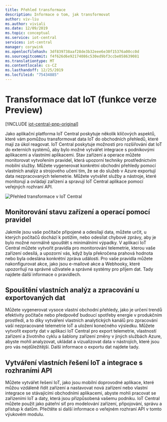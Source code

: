 ```yaml
---
title: Přehled transformace
description: Informace o tom, jak transformovat
author: viv-liu
ms.author: viviali
ms.date: 12/09/2019
ms.topic: conceptual
ms.service: iot-central
services: iot-central
manager: corywink
ms.openlocfilehash: 3df839738aaf28de3b32eee6e30f15376a00cc0d
ms.sourcegitcommit: f4f626d6e92174086c530ed9bf3ccbe058639081
ms.translationtype: MT
ms.contentlocale: cs-CZ
ms.lasthandoff: 12/25/2019
ms.locfileid: "75434885"
---
```

# <a name="transform-your-iot-data-preview-features"></a>Transformace dat IoT (funkce verze Preview)

[!INCLUDE [iot-central-pnp-original](../../../includes/iot-central-pnp-original-note.md)]

Jako aplikační platforma IoT Central poskytuje několik klíčových aspektů, které vám pomůžou transformovat data IoT do obchodních přehledů, které mají za úkol reagovat. IoT Central poskytuje možnosti pro rozšiřování dat IoT do externích systémů, aby bylo možné vytvářet integrace s podnikovými aplikacemi a vlastními aplikacemi. Stav zařízení a operace můžete monitorovat vytvořením pravidel, která upozorní techniky prostřednictvím mobilní služby. Můžete vygenerovat konkrétní obchodní přehledy pomocí vlastních analýz a strojového učení tím, že se do služeb v Azure exportují data nezpracovaných telemetrie. Můžete vytvářet služby a nástroje, které monitorují a ovládají zařízení a spravují IoT Central aplikace pomocí veřejných rozhraní API. 

![Přehled transformace v IoT Central](media/overview-iot-central-transform/transform.png)

## <a name="monitor-device-health-and-operations-using-rules"></a>Monitorování stavu zařízení a operací pomocí pravidel
Jakmile jsou vaše počítače připojené a odesílají data, můžete určit, u kterých počítačů dochází k potížím, nebo odesílat chybové zprávy, aby je bylo možné normálně spouštět s minimálními výpadky. V aplikaci IoT Central můžete vytvořit pravidla pro monitorování telemetrie, kterou vaše zařízení odesílá, a upozorní vás, když byla překročena prahová hodnota nebo byla odeslána konkrétní zpráva události. Pro vaše pravidla můžete nakonfigurovat akce, jako jsou e-mailové akce a Webhooky, které upozorňují na správné uživatele a správné systémy pro příjem dat. Tady najdete další informace o pravidlech.

## <a name="run-custom-analytics-and-processing-on-your-exported-data"></a>Spouštění vlastních analýz a zpracování u exportovaných dat
Můžete vygenerovat vysoce vlastní obchodní přehledy, jako je určení trendů efektivity počítače nebo předpověď budoucí spotřeby energie v produkčním prostředí, a to díky vytváření vlastních analytických kanálů pro zpracování vaší nezpracované telemetrie IoT a uložení konečného výsledku. Můžete vytvořit exporty dat v aplikaci IoT Central pro export telemetrie, vlastností zařízení a životního cyklu a šablony zařízení změny v jiných službách Azure, abyste mohli analyzovat, ukládat a vizualizovat data v nástrojích, které jsou pro vás nejdůležitější. Další informace o exportu dat najdete tady.

## <a name="build-custom-iot-solutions-and-integrations-with-apis"></a>Vytváření vlastních řešení IoT a integrace s rozhraními API
Můžete vytvářet řešení IoT, jako jsou mobilní doprovodné aplikace, které můžou vzdáleně řídit zařízení a nastavovat nová zařízení nebo vlastní integrace se stávajícími obchodními aplikacemi, abyste mohli pracovat se zařízeními IoT a daty, která jsou přizpůsobená vašemu podniku. IoT Central můžete použít jako páteřní síť pro modelování zařízení, připojování, správu a přístup k datům. Přečtěte si další informace o veřejném rozhraní API v tomto výukovém modulu.

